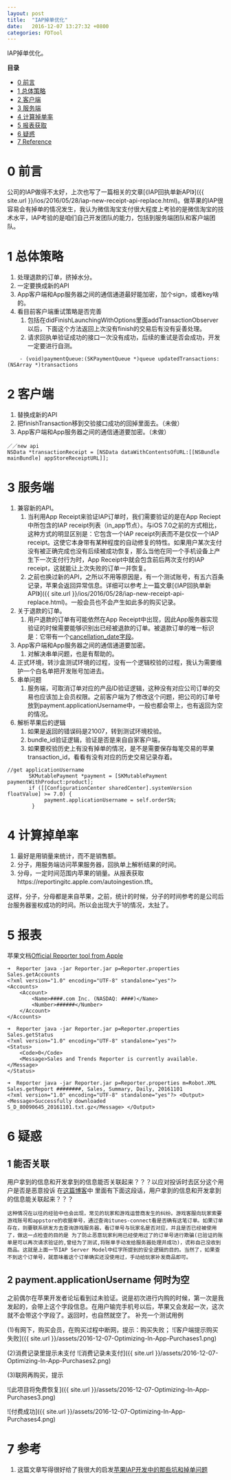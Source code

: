 ```yaml
---
layout: post
title:  "IAP掉单优化"
date:   2016-12-07 13:27:32 +0800
categories: FDTool
---
```


IAP掉单优化。

**目录**

* [0 前言](#preface)
* [1 总体策略](#strategy)
* [2 客户端](#client)
* [3 服务端](#server)
* [4 计算掉单率](#calculate)
* [5 报表获取](#reporter)
* [6 疑惑](#question)
* [7 Reference](#reference)


# 0 前言<a name="preface"></a>

公司的IAP做得不太好，上次也写了一篇相关的文章[《IAP回执单新API》]({{ site.url }}/ios/2016/05/28/iap-new-receipt-api-replace.html)。做苹果的IAP很容易会有掉单的情况发生，我认为微信淘宝支付很大程度上考验的是微信淘宝的技术水平，IAP考验的是咱们自己开发团队的能力，包括到服务端团队和客户端团队。


# 1 总体策略<a name="strategy"></a>



1. 处理退款的订单，挤掉水分。
2. 一定要换成新的API
3.  App客户端和App服务器之间的通信通道最好能加密，加个sign，或者key啥的。
4. 看目前客户端重试策略是否完善
    1. 包括在didFinishLaunchingWithOptions里面addTransactionObserver以后，下面这个方法返回上次没有finish的交易后有没有妥善处理。    
    2. 请求回执单验证成功的接口一次没有成功，后续的重试是否会成功，开发一定要进行自测。

~~~ 
    - (void)paymentQueue:(SKPaymentQueue *)queue updatedTransactions:(NSArray *)transactions 
~~~

 
# 2 客户端<a name="client"></a>

1. 替换成新的API
2. 把finishTransaction移到交验接口成功的回掉里面去。（未做）
3. App客户端和App服务器之间的通信通道要加密。（未做）

 ~~~
 ／／new api
NSData *transactionReceipt = [NSData dataWithContentsOfURL:[[NSBundle mainBundle] appStoreReceiptURL]];
~~~

# 3 服务端

1. 兼容新的API。
    1. 当利用App Receipt来验证IAP订单时，我们需要验证的是在App Reciept中所包含的IAP receipt列表（in_app节点）。与iOS 7.0之前的方式相比，这种方式的明显区别是：它包含一个IAP receipt列表而不是仅仅一个IAP receipt。这使它本身带有某种程度的自动修复的特性。如果用户某次支付没有被正确完成也没有后续被成功恢复，那么当他在同一个手机设备上产生下一次支付行为时，App Receipt中就会包含前后两次支付的IAP receipt，这就能让上次失败的订单一并恢复。
    2. 之前也换过新的API，之所以不用等原因是，有一个测试账号，有五六百条记录，苹果会返回异常信息。详细可以参考上一篇文章[《IAP回执单新API》]({{ site.url }}/ios/2016/05/28/iap-new-receipt-api-replace.html)。一般会员也不会产生如此多的购买记录。
2. 关于退款的订单。
    1. 用户退款的订单有可能依然在App Receipt中出现，因此App服务器实现验证的时候需要能够识别出已经被退款的订单。被退款订单的唯一标识是：它带有一个[cancellation_date字段](https://developer.apple.com/library/content/releasenotes/General/ValidateAppStoreReceipt/Chapters/ReceiptFields.html#//apple_ref/doc/uid/TP40010573-CH106-SW1)。
3. App客户端和App服务器之间的通信通道要加密。
    1. 对解决串单问题，也是有帮助的。
4. 正式环境，转沙盒测试环境的过程，没有一个逻辑校验的过程，我认为需要维护一个白名单把开发账号加进去。
5. 串单问题
    1. 服务端，可取消订单对应的产品ID验证逻辑，这种没有对应公司订单的交易也应该加上会员权限。之前客户端为了修改这个问题，把公司的订单号放到payment.applicationUsername中，一般也都会带上，也有返回为空的情况。     
6. 解析苹果后的逻辑
    1. 如果是返回的错误码是21007，转到测试环境校验。
    2. bundle_id验证逻辑，验证是否是来自自家客户端，
    3. 如果要校验历史上有没有掉单的情况，是不是需要保存每笔交易的苹果transaction_id，看看有没有对应的历史交易记录存着。

    
~~~
//get applicationUsername
       SKMutablePayment *payment = [SKMutablePayment paymentWithProduct:product];
       if ([[ConfigurationCenter sharedCenter].systemVersion floatValue] >= 7.0) {
            payment.applicationUsername = self.orderSN;
        }
~~~



# 4 计算掉单率<a name="calculate"></a>
1. 最好是用销量来统计，而不是销售额。
2. 分子，用服务端访问苹果服务器，回执单上解析结果的时间。
3. 分母，一定时间范围内苹果的销量。从报表获取https://reportingitc.apple.com/autoingestion.tft。


这样，分子，分母都是来自苹果，之前，统计的时候，分子的时间参考的是公司后台服务器鉴权成功的时间。所以会出现大于1的情况，太扯了。


# 5 报表<a name="reporter"></a>

苹果文档[Official Reporter tool from Apple](https://help.apple.com/itc/appsreporterguide/)

~~~
➜  Reporter java -jar Reporter.jar p=Reporter.properties Sales.getAccounts
<?xml version="1.0" encoding="UTF-8" standalone="yes"?>
<Accounts>
    <Account>
        <Name>####.com Inc. (NASDAQ: ####)</Name>
        <Number>######</Number>
    </Account>
</Accounts>
~~~

~~~
➜  Reporter java -jar Reporter.jar p=Reporter.properties  Sales.getStatus
<?xml version="1.0" encoding="UTF-8" standalone="yes"?>
<Status>
    <Code>0</Code>
    <Message>Sales and Trends Reporter is currently available.</Message>
</Status>
~~~

~~~
➜  Reporter java -jar Reporter.jar p=Reporter.properties m=Robot.XML Sales.getReport ########, Sales, Summary, Daily, 20161101
<?xml version="1.0" encoding="UTF-8" standalone="yes"?> <Output>     <Message>Successfully downloaded S_D_80090645_20161101.txt.gz</Message> </Output>

~~~



# 6 疑惑<a name="question"></a>

## 1 能否关联
用户拿到的信息和开发拿到的信息能否关联起来？？？以应对投诉时去区分这个用户是否是恶意投诉
在[这篇博客](http://blog.csdn.net/teng_ontheway/article/details/47023119)中
里面有下面这段话，用户拿到的信息和开发拿到的信息能关联起来？？？
 
 
~~~
这种情况在以往的经验中也会出现，常见的玩家和游戏运营商发生的纠纷。游戏客服向玩家索要游戏账号和appstore的收据单号，通过查询itunes-connect看是否确有这笔订单。如果订单存在，则要联系研发方去查询游戏服务器，看订单号与玩家名是否对应，并且是否已经被使用了，做这一点检查的目的是 为了防止恶意玩家利用已经使用过了的订单号进行欺骗(已验证的账单是可以再次请求验证的,曾经为了测试,将账单手动发给服务器处理并成功)，谎称自己没收到商品。这就是上面一节IAP Server Model中红字所提到的安全逻辑的目的。当然了，如果查不到这个订单号，就意味着这个订单确实还没使用过，手动给玩家补发商品即可。
~~~


## 2 payment.applicationUsername 何时为空
之前偶尔在苹果开发者论坛看到过未验证。说是初次进行内购的时候，第一次是我发起的，会带上这个字段信息。在用户输完手机号以后，苹果又会发起一次，这次就不会带这个字段了。返回时，也自然就空了。
补充一个测试用例

(1)有网下，购买会员，在购买过程中断网，提示：购买失败；
![客户端提示购买失败]({{ site.url }}/assets/2016-12-07-Optimizing-In-App-Purchases1.png)

(2)消费记录里提示未支付
![消费记录未支付]({{ site.url }}/assets/2016-12-07-Optimizing-In-App-Purchases2.png)

(3)联网再购买，提示

![此项目将免费恢复]({{ site.url }}/assets/2016-12-07-Optimizing-In-App-Purchases3.png)

![付费成功]({{ site.url }}/assets/2016-12-07-Optimizing-In-App-Purchases4.png)




    
# 7 参考<a name="reference"></a>
   1. 这篇文章写得很好给了我很大的启发[苹果IAP开发中的那些坑和掉单问题](http://zhangtielei.com/posts/blog-iap.html)
